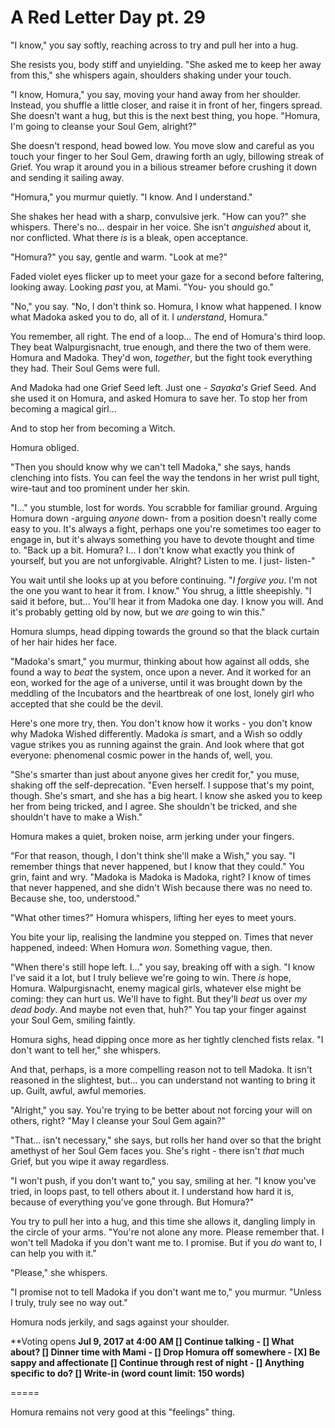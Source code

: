 # A Red Letter Day pt. 29

"I know," you say softly, reaching across to try and pull her into a hug.

She resists you, body stiff and unyielding. "She asked me to keep her away from this," she whispers again, shoulders shaking under your touch.

"I know, Homura," you say, moving your hand away from her shoulder. Instead, you shuffle a little closer, and raise it in front of her, fingers spread. She doesn't want a hug, but this is the next best thing, you hope. "Homura, I'm going to cleanse your Soul Gem, alright?"

She doesn't respond, head bowed low. You move slow and careful as you touch your finger to her Soul Gem, drawing forth an ugly, billowing streak of Grief. You wrap it around you in a bilious streamer before crushing it down and sending it sailing away.

"Homura," you murmur quietly. "I know. And I understand."

She shakes her head with a sharp, convulsive jerk. "How can you?" she whispers. There's no... despair in her voice. She isn't *anguished* about it, nor conflicted. What there *is* is a bleak, open acceptance.

"Homura?" you say, gentle and warm. "Look at me?"

Faded violet eyes flicker up to meet your gaze for a second before faltering, looking away. Looking *past* you, at Mami. "You- you should go."

"No," you say. "No, I don't think so. Homura, I know what happened. I know what Madoka asked you to do, all of it. I *understand*, Homura."

You remember, all right. The end of a loop... The end of Homura's third loop. They beat Walpurgisnacht, true enough, and there the two of them were. Homura and Madoka. They'd won, *together*, but the fight took everything they had. Their Soul Gems were full.

And Madoka had one Grief Seed left. Just one - *Sayaka's* Grief Seed. And she used it on Homura, and asked Homura to save her. To stop her from becoming a magical girl...

And to stop her from becoming a Witch.

Homura obliged.

"Then you should know why we can't tell Madoka," she says, hands clenching into fists. You can feel the way the tendons in her wrist pull tight, wire-taut and too prominent under her skin.

"I..." you stumble, lost for words. You scrabble for familiar ground. Arguing Homura down -arguing *anyone* down- from a position doesn't really come easy to you. It's always a fight, perhaps one you're sometimes too eager to engage in, but it's always something you have to devote thought and time to. "Back up a bit. Homura? I... I don't know what exactly you think of yourself, but you are not unforgivable. Alright? Listen to me. I just- listen-"

You wait until she looks up at you before continuing. "*I forgive you*. I'm not the one you want to hear it from. I know." You shrug, a little sheepishly. "I said it before, but... You'll hear it from Madoka one day. I know you will. And it's probably getting old by now, but we *are* going to win this."

Homura slumps, head dipping towards the ground so that the black curtain of her hair hides her face.

"Madoka's smart," you murmur, thinking about how against all odds, she found a way to *beat* the system, once upon a never. And it worked for an eon, worked for the age of a universe, until it was brought down by the meddling of the Incubators and the heartbreak of one lost, lonely girl who accepted that she could be the devil.

Here's one more try, then. You don't know how it works - you don't know why Madoka Wished differently. Madoka *is* smart, and a Wish so oddly vague strikes you as running against the grain. And look where that got everyone: phenomenal cosmic power in the hands of, well, you.

"She's smarter than just about anyone gives her credit for," you muse, shaking off the self-deprecation. "Even herself. I suppose that's my point, though. She's smart, and she has a big heart. I know she asked you to keep her from being tricked, and I agree. She shouldn't be tricked, and she shouldn't have to make a Wish."

Homura makes a quiet, broken noise, arm jerking under your fingers.

"For that reason, though, I don't think she'll make a Wish," you say. "I remember things that never happened, but I know that they could." You grin, faint and wry. "Madoka is Madoka is Madoka, right? I know of times that never happened, and she didn't Wish because there was no need to. Because she, too, understood."

"What other times?" Homura whispers, lifting her eyes to meet yours.

You bite your lip, realising the landmine you stepped on. Times that never happened, indeed: When Homura *won*. Something vague, then.

"When there's still hope left. I..." you say, breaking off with a sigh. "I know I've said it a lot, but I truly believe we're going to win. There *is* hope, Homura. Walpurgisnacht, enemy magical girls, whatever else might be coming: they can hurt us. We'll have to fight. But they'll *beat* us over *my dead body*. And maybe not even that, huh?" You tap your finger against your Soul Gem, smiling faintly.

Homura sighs, head dipping once more as her tightly clenched fists relax. "I don't want to tell her," she whispers.

And that, perhaps, is a more compelling reason not to tell Madoka. It isn't reasoned in the slightest, but... you can understand not wanting to bring it up. Guilt, awful, awful memories.

"Alright," you say. You're trying to be better about not forcing your will on others, right? "May I cleanse your Soul Gem again?"

"That... isn't necessary," she says, but rolls her hand over so that the bright amethyst of her Soul Gem faces you. She's right - there isn't *that* much Grief, but you wipe it away regardless.

"I won't push, if you don't want to," you say, smiling at her. "I know you've tried, in loops past, to tell others about it. I understand how hard it is, because of everything you've gone through. But Homura?"

You try to pull her into a hug, and this time she allows it, dangling limply in the circle of your arms. "You're not alone any more. Please remember that. I won't tell Madoka if you don't want me to. I promise. But if you *do* want to, I can help you with it."

"Please," she whispers.

"I promise not to tell Madoka if you don't want me to," you murmur. "Unless I truly, truly see no way out."

Homura nods jerkily, and sags against your shoulder.

\*\*Voting opens **Jul 9, 2017 at 4:00 AM
\[] Continue talking
\- \[] What about?
\[] Dinner time with Mami
\- \[] Drop Homura off somewhere
\- \[X] Be sappy and affectionate
\[] Continue through rest of night
\- \[] Anything specific to do?
\[] Write-in (word count limit: 150 words)**

\=====​

Homura remains not very good at this "feelings" thing.
